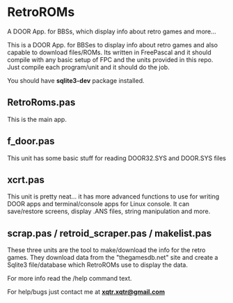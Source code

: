# RetroROMs
A DOOR App. for BBSs, which display info about retro games and more...

This is a DOOR App. for BBSes to display info about retro games and also capable to download files/ROMs. Its written in FreePascal and it should compile with any basic setup of FPC and the units provided in this repo. Just compile each program/unit and it should do the job.

You should have **sqlite3-dev** package installed.

## RetroRoms.pas
This is the main app. 

## f_door.pas
This unit has some basic stuff for reading DOOR32.SYS and DOOR.SYS files

## xcrt.pas
This unit is pretty neat... it has more advanced functions to use for writing DOOR apps and terminal/console apps for Linux console. It can save/restore screens, display .ANS files, string manipulation and more.

## scrap.pas / retroid_scraper.pas / makelist.pas
These three units are the tool to make/download the info for the retro games. They download data from the "thegamesdb.net" site and create a Sqlite3 file/database which RetroROMs use to display the data.

For more info read the /help command text.

For help/bugs just contact me at **xqtr.xqtr@gmail.com**
